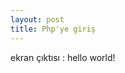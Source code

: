 ```yaml
---
layout: post
title: Php'ye giriş
---
```

<?php
echo "hello world!";
?>

ekran çıktısı : hello world!
